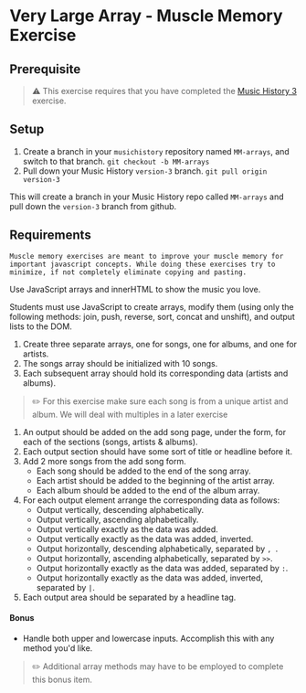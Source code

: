 # Very Large Array - Muscle Memory Exercise

## Prerequisite

> :warning: This exercise requires that you have completed the [Music History 3](SW_MUSIC_HISTORY_03.md) exercise.

## Setup

1. Create a branch in your `musichistory` repository named `MM-arrays`, and switch to that branch. `git checkout -b MM-arrays`
1. Pull down your Music History `version-3` branch. `git pull origin version-3`

This will create a branch in your Music History repo called `MM-arrays` and pull down the `version-3` branch from github.

## Requirements

`Muscle memory exercises are meant to improve your muscle memory for important javascript concepts. While doing these exercises try to minimize, if not completely eliminate copying and pasting.`

Use JavaScript arrays and innerHTML to show the music you love.

Students must use JavaScript to create arrays, modify them (using only the following methods: join, push, reverse, sort, concat and unshift), and output lists to the DOM.

1. Create three separate arrays, one for songs, one for albums, and one for artists.
1. The songs array should be initialized with 10 songs.
1. Each subsequent array should hold its corresponding data (artists and albums).
 > :pencil2: For this exercise make sure each song is from a unique artist and album. We will deal with multiples in a later exercise
1. An output should be added on the add song page, under the form, for each of the sections (songs, artists & albums).
1. Each output section should have some sort of title or headline before it.
1. Add 2 more songs from the add song form.
    + Each song should be added to the end of the song array.
    + Each artist should be added to the beginning of the artist array.
    + Each album should be added to the end of the album array.
1. For each output element arrange the corresponding data as follows:
    *   Output vertically, descending alphabetically.
    *   Output vertically, ascending alphabetically.
    *   Output vertically exactly as the data was added.
    *   Output vertically exactly as the data was added, inverted.
    *   Output horizontally, descending alphabetically, separated by `, `.
    *   Output horizontally, ascending alphabetically, separated by ` >> `.
    *   Output horizontally exactly as the data was added, separated by ` : `.
    *   Output horizontally exactly as the data was added, inverted, separated by ` | `.
1. Each output area should be separated by a headline tag.

#### Bonus
*   Handle both upper and lowercase inputs. Accomplish this with any method you'd like. 

> :pencil2: Additional array methods may have to be employed to complete this bonus item.
